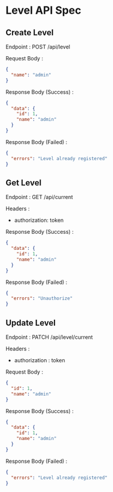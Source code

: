 # Level API Spec

## Create Level

Endpoint : POST /api/level

Request Body :

```json
{
  "name": "admin"
}
```

Response Body (Success) :

```json
{
  "data": {
    "id": 1,
    "name": "admin"
  }
}
```

Response Body (Failed) :

```json
{
  "errors": "Level already registered"
}
```

## Get Level

Endpoint : GET /api/current

Headers :

- authorization: token

Response Body (Success) :

```json
{
  "data": {
    "id": 1,
    "name": "admin"
  }
}
```

Response Body (Failed) :

```json
{
  "errors": "Unauthorize"
}
```

## Update Level

Endpoint : PATCH /api/level/current

Headers :

- authorization : token

Request Body :

```json
{
  "id": 1,
  "name": "admin"
}
```

Response Body (Success) :

```json
{
  "data": {
    "id": 1,
    "name": "admin"
  }
}
```

Response Body (Failed) :

```json
{
  "errors": "Level already registered"
}
```
